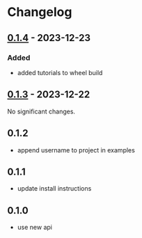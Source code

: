 # Changelog

<!-- towncrier release notes start -->

## [0.1.4](https://github.com/doplaydo/DoData_SDK/releases/v0.1.4) - 2023-12-23


### Added

- added tutorials to wheel build 

## [0.1.3](https://github.com/doplaydo/DoData_SDK/releases/v0.1.3) - 2023-12-22

No significant changes.


## 0.1.2

- append username to project in examples

## 0.1.1

- update install instructions


## 0.1.0

- use new api
